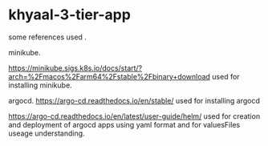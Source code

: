 # khyaal-3-tier-app

some references used .

minikube.

https://minikube.sigs.k8s.io/docs/start/?arch=%2Fmacos%2Farm64%2Fstable%2Fbinary+download used for installing minikube.

argocd.
https://argo-cd.readthedocs.io/en/stable/  used for installing argocd

https://argo-cd.readthedocs.io/en/latest/user-guide/helm/ used for creation and deployment of argocd apps using yaml format and for valuesFiles useage understanding.

